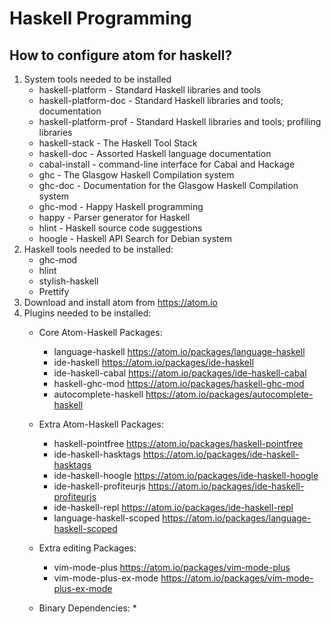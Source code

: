 # Haskell Programming
## How to configure atom for haskell?
1. System tools needed to be installed
	* haskell-platform - Standard Haskell libraries and tools
	* haskell-platform-doc - Standard Haskell libraries and tools; documentation
	* haskell-platform-prof - Standard Haskell libraries and tools; profiling libraries
	* haskell-stack - The Haskell Tool Stack
	* haskell-doc - Assorted Haskell language documentation
	* cabal-install - command-line interface for Cabal and Hackage
	* ghc - The Glasgow Haskell Compilation system
	* ghc-doc - Documentation for the Glasgow Haskell Compilation system
	* ghc-mod - Happy Haskell programming
	* happy - Parser generator for Haskell
	* hlint - Haskell source code suggestions
	* hoogle - Haskell API Search for Debian system
2. Haskell tools needed to be installed:
	* ghc-mod
	* hlint
	* stylish-haskell
	* Prettify
3. Download and install atom from https://atom.io
4. Plugins needed to be installed:
	* Core Atom-Haskell Packages:
		* language-haskell https://atom.io/packages/language-haskell
		* ide-haskell https://atom.io/packages/ide-haskell
		* ide-haskell-cabal https://atom.io/packages/ide-haskell-cabal
		* haskell-ghc-mod https://atom.io/packages/haskell-ghc-mod
		* autocomplete-haskell https://atom.io/packages/autocomplete-haskell
	* Extra Atom-Haskell Packages:
		* haskell-pointfree https://atom.io/packages/haskell-pointfree
		* ide-haskell-hasktags https://atom.io/packages/ide-haskell-hasktags
		* ide-haskell-hoogle https://atom.io/packages/ide-haskell-hoogle
		* ide-haskell-profiteurjs https://atom.io/packages/ide-haskell-profiteurjs
		* ide-haskell-repl https://atom.io/packages/ide-haskell-repl
		* language-haskell-scoped https://atom.io/packages/language-haskell-scoped
		
	* Extra editing Packages:
		* vim-mode-plus https://atom.io/packages/vim-mode-plus
		* vim-mode-plus-ex-mode https://atom.io/packages/vim-mode-plus-ex-mode
	* Binary Dependencies:
		* 
